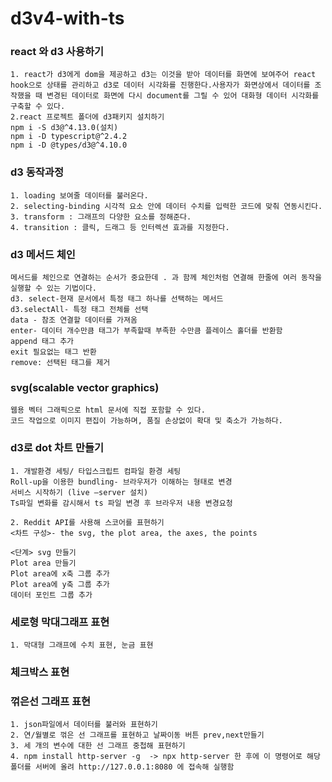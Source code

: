 # d3v4-with-ts

### react 와 d3 사용하기 

    
    1. react가 d3에게 dom을 제공하고 d3는 이것을 받아 데이터를 화면에 보여주어 react hook으로 상태를 관리하고 d3로 데이터 시각화를 진행한다.사용자가 화면상에서 데이터를 조작했을 때 변경된 데이터로 화면에 다시 document를 그릴 수 있어 대화형 데이터 시각화를 구축할 수 있다.
    2.react 프로젝트 폴더에 d3패키지 설치하기 
    npm i -S d3@^4.13.0(설치)
    npm i -D typescript@^2.4.2
    npm i -D @types/d3@^4.10.0
    

### d3 동작과정 


    1. loading 보여줄 데이터를 불러온다.
    2. selecting-binding 시각적 요소 안에 데이터 수치를 입력한 코드에 맞춰 연동시킨다.
    3. transform : 그래프의 다양한 요소를 정해준다.
    4. transition : 클릭, 드래그 등 인터렉션 효과를 지정한다.
    
    
### d3 메서드 체인 

    메서드를 체인으로 연결하는 순서가 중요한데 . 과 함께 체인처럼 연결해 한줄에 여러 동작을 실행할 수 있는 기법이다.
    d3. select-현재 문서에서 특정 태그 하나를 선택하는 메서드
    d3.selectAll- 특정 태그 전체를 선택
    data - 참조 연결할 데이터를 가져옴
    enter- 데이터 개수만큼 태그가 부족할때 부족한 수만큼 플레이스 홀더를 반환함
    append 태그 추가
    exit 필요없는 태그 반환 
    remove: 선택된 태그를 제거
    
    
    
### svg(scalable vector graphics) 
    
    
    웹용 벡터 그래픽으로 html 문서에 직접 포함할 수 있다.
    코드 작업으로 이미지 편집이 가능하며, 품질 손상없이 확대 및 축소가 가능하다.
    
    
  
### d3로 dot 차트 만들기


    1. 개발환경 세팅/ 타입스크립트 컴파일 환경 세팅
    Roll-up을 이용한 bundling- 브라우저가 이해하는 형태로 변경
    서비스 시작하기 (live –server 설치)
    Ts파일 변화를 감시해서 ts 파일 변경 후 브라우저 내용 변경요청
    
    2. Reddit API를 사용해 스코어를 표현하기
    <차트 구성>- the svg, the plot area, the axes, the points

    <단계> svg 만들기
    Plot area 만들기
    Plot area에 x축 그룹 추가
    Plot area에 y축 그룹 추가
    데이터 포인트 그룹 추가

        
### 세로형 막대그래프 표현 
    
    
    1. 막대형 그래프에 수치 표현, 눈금 표현 
### 체크박스 표현

### 꺾은선 그래프 표현
    
    
    
    1. json파일에서 데이터를 불러와 표현하기
    2. 연/월별로 꺾은 선 그래프를 표현하고 날짜이동 버튼 prev,next만들기
    3. 세 개의 변수에 대한 선 그래프 중첩해 표현하기 
    4. npm install http-server -g  -> npx http-server 한 후에 이 명령어로 해당 폴더를 서버에 올려 http://127.0.0.1:8080 에 접속해 실행함
